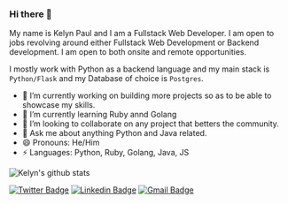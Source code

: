 ### Hi there 👋
My name is Kelyn Paul and I am a Fullstack Web Developer. I am open to jobs revolving around either Fullstack Web Development or Backend development. I am open to both onsite and remote opportunities.

I mostly work with Python as a backend language and my main stack is `Python/Flask` and my Database of choice is `Postgres`.

- 🔭 I’m currently working on building more projects so as to be able to showcase my skills.
- 🌱 I’m currently learning Ruby annd Golang
- 👯 I’m looking to collaborate on any project that betters the community.
- 💬 Ask me about anything Python and Java related.
- 😄 Pronouns: He/Him
- ⚡ Languages: Python, Ruby, Golang, Java, JS

![Kelyn's github stats](https://github-readme-stats.vercel.app/api?username=KelynPNjeri&show_icons=true&hide_border=true)

[![Twitter Badge](https://img.shields.io/badge/-@KelynNjeri-1ca0f1?style=flat-square&labelColor=1ca0f1&logo=twitter&logoColor=white&link=https://twitter.com/KelynNjeri)](https://twitter.com/KelynNjeri) [![Linkedin Badge](https://img.shields.io/badge/-KelynPaul-blue?style=flat-square&logo=Linkedin&logoColor=white&link=https://www.linkedin.com/in/kelyn-paul/)](https://www.linkedin.com/in/kelyn-paul/) 
[![Gmail Badge](https://img.shields.io/badge/-kelynpaul20.kp@gmail.com-c14438?style=flat-square&logo=Gmail&logoColor=white&link=mailto:kelynpaul20.kp@gmail.com)](mailto:kelynpaul20.kp@gmail.com)

